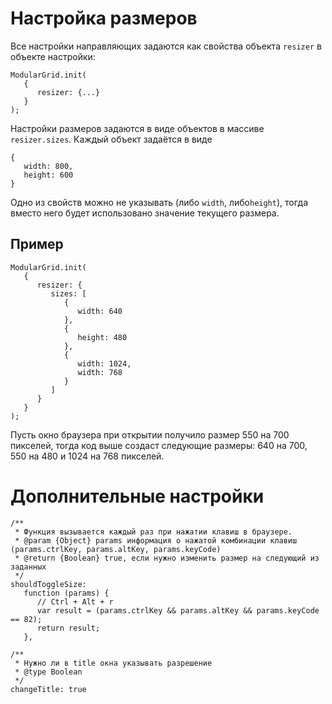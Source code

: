 # Настройка размеров #
Все настройки направляющих задаются как  свойства объекта `resizer` в объекте настройки:
```
ModularGrid.init(
   {
      resizer: {...}
   }
);
```

Настройки размеров задаются в виде объектов в массиве `resizer.sizes`.
Каждый объект задаётся в виде
```
{
   width: 800,
   height: 600
}
```
Одно из свойств можно не указывать (либо `width`, либо`height`), тогда вместо него будет использовано значение текущего размера.

## Пример ##
```
ModularGrid.init(
   {
      resizer: {
         sizes: [
            {
               width: 640
            },
            {
               height: 480
            },
            {
               width: 1024,
               width: 768
            }
         ]
      }
   }
);
```
Пусть окно браузера при открытии получило размер 550 на 700 пикселей, тогда код выше создаст следующие размеры: 640 на 700, 550 на 480 и 1024 на 768 пикселей.

# Дополнительные настройки #
```
/**
 * Функция вызывается каждый раз при нажатии клавиш в браузере.
 * @param {Object} params информация о нажатой комбинации клавиш (params.ctrlKey, params.altKey, params.keyCode)
 * @return {Boolean} true, если нужно изменить размер на следующий из заданных
 */
shouldToggleSize:
   function (params) {
      // Ctrl + Alt + r
      var result = (params.ctrlKey && params.altKey && params.keyCode == 82);
      return result;
   },

/**
 * Нужно ли в title окна указывать разрешение
 * @type Boolean
 */
changeTitle: true
```